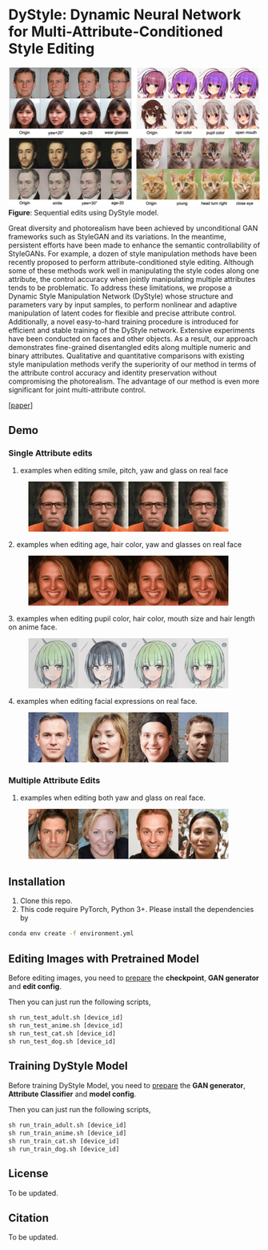 # DyStyle: Dynamic Neural Network for Multi-Attribute-Conditioned Style Editing

![](pics/sequential.png)
**Figure**: Sequential edits using DyStyle model.

Great diversity and photorealism have been achieved by unconditional GAN frameworks such as StyleGAN and its variations. In the meantime, persistent efforts have been made to enhance the semantic controllability of StyleGANs. For example, a dozen of style manipulation methods have been recently proposed to perform attribute-conditioned style editing. Although some of these methods work well in manipulating the style codes along one attribute, the control accuracy when jointly manipulating multiple attributes tends to be problematic. To address these limitations, we propose a Dynamic Style Manipulation Network (DyStyle) whose structure and parameters vary by input samples, to perform nonlinear and adaptive manipulation of latent codes for flexible and precise attribute control. Additionally, a novel easy-to-hard training procedure is introduced for efficient and stable training of the DyStyle network. Extensive experiments have been conducted on faces and other objects. As a result, our approach demonstrates fine-grained disentangled edits along multiple numeric and binary attributes. Qualitative and quantitative comparisons with existing style manipulation methods verify the superiority of our method in terms of the attribute control accuracy and identity preservation without compromising the photorealism. The advantage of our method is even more significant for joint multi-attribute control.

[[paper]()]

## Demo

### Single Attribute edits

1. examples when editing smile, pitch, yaw and glass on real face

<figure>
<img src='pics/S1.gif' width=100 height=100/><img src='pics/S2.gif' width=100 height=100/><img src='pics/S3.gif' width=100 height=100/><img src='pics/S4.gif' width=100 height=100/>
</figure>
2. examples when editing age, hair color, yaw and glasses on real face
<figure>
<img src='pics/S5.gif' width=100 height=100/><img src='pics/S6.gif' width=100 height=100/><img src='pics/S7.gif' width=100 height=100/><img src='pics/S8.gif' width=100 height=100/>
</figure>
3. examples when editing pupil color, hair color, mouth size and hair length on anime face. 
<figure>
<img src='pics/S9.gif' width=100 height=100/><img src='pics/S10.gif' width=100 height=100/><img src='pics/S11.gif' width=100 height=100/><img src='pics/S12.gif' width=100 height=100/>
</figure>
4. examples when editing facial expressions on real face. 
<figure>
<img src='pics/13.gif' width=100 height=100/><img src='pics/14.gif' width=100 height=100/><img src='pics/15.gif' width=100 height=100/><img src='pics/16.gif' width=100 height=100/>
</figure>

### Multiple Attribute Edits

1. examples when editing both yaw and glass on real face.

<figure>
<img src='pics/L1.gif' width=100 height=100/><img src='pics/L2.gif' width=100 height=100/><img src='pics/L3.gif' width=100 height=100/><img src='pics/L4.gif' width=100 height=100/>
</figure>

## Installation

1. Clone this repo.
2. This code require PyTorch, Python 3+. Please install the dependencies by

```sh
conda env create -f environment.yml
```

## Editing Images with Pretrained Model

Before editing images, you need to [prepare](test.md) the **checkpoint**, **GAN generator** and **edit config**.

Then you can just run the following scripts,

```
sh run_test_adult.sh [device_id]
sh run_test_anime.sh [device_id]
sh run_test_cat.sh [device_id]
sh run_test_dog.sh [device_id]
```

## Training DyStyle Model

Before training DyStyle Model, you need to [prepare](train.md) the **GAN generator**, **Attribute Classifier** and **model config**.

Then you can just run the following scripts,

```
sh run_train_adult.sh [device_id]
sh run_train_anime.sh [device_id]
sh run_train_cat.sh [device_id]
sh run_train_dog.sh [device_id]
```

## License

To be updated.

## Citation

To be updated.
